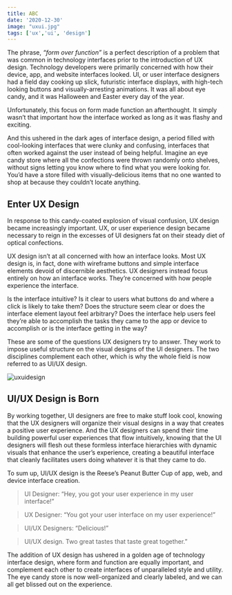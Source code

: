 ```yaml
---
title: ABC
date: '2020-12-30'
image: "uxui.jpg"
tags: ['ux','ui', 'design']
---
```


The phrase, *“form over function”* is a perfect description of a problem that was common in technology interfaces prior to the introduction of UX design. Technology developers were primarily concerned with how their device, app, and website interfaces looked. UI, or user interface designers had a field day cooking up slick, futuristic interface displays, with high-tech looking buttons and visually-arresting animations. It was all about eye candy, and it was Halloween and Easter every day of the year.

Unfortunately, this focus on form made function an afterthought. It simply wasn’t that important how the interface worked as long as it was flashy and exciting.

And this ushered in the dark ages of interface design, a period filled with cool-looking interfaces that were clunky and confusing, interfaces that often worked against the user instead of being helpful. Imagine an eye candy store where all the confections were thrown randomly onto shelves, without signs letting you know where to find what you were looking for. You’d have a store filled with visually-delicious items that no one wanted to shop at because they couldn’t locate anything.


Enter UX Design
-----------

In response to this candy-coated explosion of visual confusion, UX design became increasingly important. UX, or user experience design became necessary to reign in the excesses of UI designers fat on their steady diet of optical confections.

UX design isn’t at all concerned with how an interface looks. Most UX design is, in fact, done with wireframe buttons and simple interface elements devoid of discernible aesthetics. UX designers instead focus entirely on how an interface works. They’re concerned with how people experience the interface.

Is the interface intuitive? Is it clear to users what buttons do and where a click is likely to take them? Does the structure seem clear or does the interface element layout feel arbitrary? Does the interface help users feel they’re able to accomplish the tasks they came to the app or device to accomplish or is the interface getting in the way?

These are some of the questions UX designers try to answer. They work to impose useful structure on the visual designs of the UI designers. The two disciplines complement each other, which is why the whole field is now referred to as UI/UX design.

![uxuidesign](../assets/blogs/thinkoutsidebox.jpg "uxuidesign")

UI/UX Design is Born
-----------

By working together, UI designers are free to make stuff look cool, knowing that the UX designers will organize their visual designs in a way that creates a positive user experience. And the UX designers can spend their time building powerful user experiences that flow intuitively, knowing that the UI designers will flesh out these formless interface hierarchies with dynamic visuals that enhance the user’s experience, creating a beautiful interface that cleanly facilitates users doing whatever it is that they came to do.

To sum up, UI/UX design is the Reese’s Peanut Butter Cup of app, web, and device interface creation.

> UI Designer: “Hey, you got your user experience in my user interface!”

>UX Designer: “You got your user interface on my user experience!”

> UI/UX Designers: “Delicious!”

> UI/UX design. Two great tastes that taste great together.”

The addition of UX design has ushered in a golden age of technology interface design, where form and function are equally important, and complement each other to create interfaces of unparalleled style and utility. The eye candy store is now well-organized and clearly labeled, and we can all get blissed out on the experience.